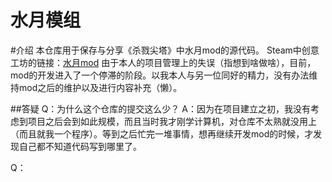 # 水月模组
#介绍
本仓库用于保存与分享《杀戮尖塔》中水月mod的源代码。
Steam中创意工坊的链接：[水月mod](https://steamcommunity.com/sharedfiles/filedetails/?id=3292203496)
由于本人的项目管理上的失误（指想到啥做啥），目前，mod的开发进入了一个停滞的阶段。以我本人与另一位同好的精力，没有办法维持mod之后的维护以及进行内容补充（懒）。

##答疑
Q：为什么这个仓库的提交这么少？
A：因为在项目建立之初，我没有考虑到项目之后会到如此规模，而且当时我才刚学计算机，对仓库不太熟就没用上（而且就我一个程序）。等到之后忙完一堆事情，想再继续开发mod的时候，才发现自己都不知道代码写到哪里了。

Q：
